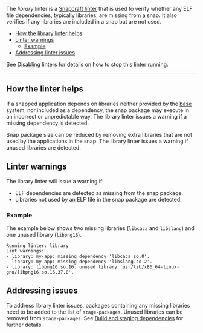 The _library_ linter is a [Snapcraft linter](/t/snapcraft-linters/32211) that is used to verify whether any  ELF file dependencies, typically libraries, are missing from a snap.  It also verifies if any libraries are included in a snap but are not used.

- [How the library linter helps](#heading--help)
- [Linter warnings](#heading--warnings)
  - [Example](#heading--warnings-example)
- [Addressing linter issues](#heading--issues)

See [Disabling linters](/t/snapcraft-linters/32211#heading--disable) for details on how to stop this linter running.

---

<h2 id='heading--help'>How the linter helps</h2>

If a snapped application depends on libraries neither provided by the [base](/t/base-snaps/11198) system, nor included as a dependency, the snap package may execute in an incorrect or unpredictable way. The library linter issues a warning if a missing dependency is detected.

Snap package size can be reduced by removing extra libraries that are not used by the applications in the snap.  The library linter issues a warning if unused libraries are detected.

<h2 id='heading--warnings'>Linter warnings</h2>

The library linter will issue a warning if:

- ELF dependencies are detected as missing from the snap package.
- Libraries not used by an ELF file in the snap package are detected.

<h3 id='heading--warnings-example'>Example</h3>

The example below shows two missing libraries (`libcaca` and `libslang`) and one unused library (`libpng16`).

```log
Running linter: library
Lint warnings:
- library: my-app: missing dependency 'libcaca.so.0'.
- library: my-app: missing dependency 'libslang.so.2'.
- library: libpng16.so.16: unused library 'usr/lib/x86_64-linux-gnu/libpng16.so.16.37.0'.
```

<h2 id='heading--issues'>Addressing issues</h2>

To address library linter issues, packages containing any missing libraries need to be added to the list of `stage-packages`. Unused libraries can be removed from `stage-packages`.  See [Build and staging dependencies](/t/build-and-staging-dependencies/11451) for further details.